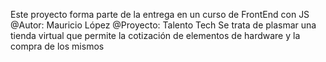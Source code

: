 Este proyecto forma parte de la entrega en un curso de FrontEnd con JS
@Autor: Mauricio López @Proyecto: Talento Tech
Se trata de plasmar una tienda virtual que permite la cotización de elementos de hardware y la compra de los mismos
